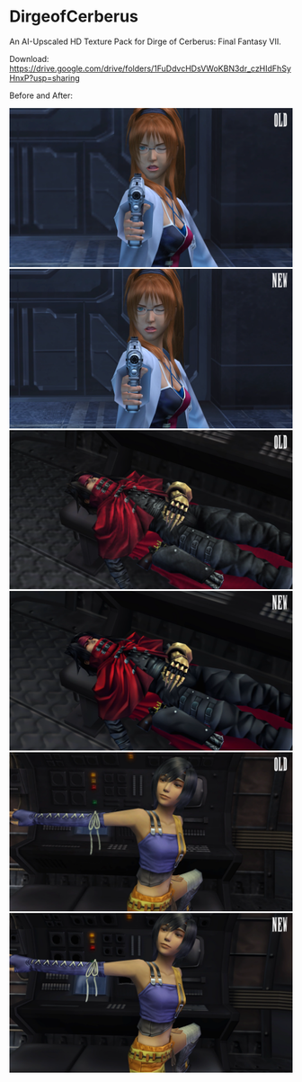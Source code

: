 # DirgeofCerberus
An AI-Upscaled HD Texture Pack for Dirge of Cerberus: Final Fantasy VII.

Download: https://drive.google.com/drive/folders/1FuDdvcHDsVWoKBN3dr_czHIdFhSyHnxP?usp=sharing

Before and After:

![alt text](https://github.com/Grey3minence/DirgeofCerberus/blob/main/docs/images/shalua-old.png)
![alt text](https://github.com/Grey3minence/DirgeofCerberus/blob/main/docs/images/shalua-new.png)
![alt text](https://github.com/Grey3minence/DirgeofCerberus/blob/main/docs/images/vincent-old.png)
![alt text](https://github.com/Grey3minence/DirgeofCerberus/blob/main/docs/images/vincent-new.png)
![alt text](https://github.com/Grey3minence/DirgeofCerberus/blob/main/docs/images/yuffie-old.png)
![alt text](https://github.com/Grey3minence/DirgeofCerberus/blob/main/docs/images/yuffie-new.png)
